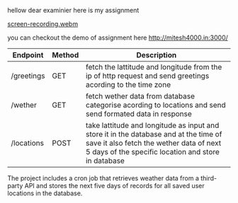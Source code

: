 hellow dear examinier here is my assignment

[screen-recording.webm](https://github.com/user-attachments/assets/8667ada4-04e5-4b1d-88e9-0c60bea30304)


you can checkout the demo of assignment here
http://mitesh4000.in:3000/

| Endpoint   | Method | Description                                                                                                                                                                            |
| ---------- | ------ | -------------------------------------------------------------------------------------------------------------------------------------------------------------------------------------- |
| /greetings | GET    | fetch the lattitude and longitude from the ip of http request and send greetings acording to the time zone                                                                             |
| /wether    | GET    | fetch wether data from database categorise acording to locations and send send formated data in response                                                                               |
| /locations | POST   | take lattitude and longitude as input and store it in the database and at the time of save it also fetch the wether data of next 5 days of the specific location and store in database |

The project includes a cron job that retrieves weather data from a third-party API and stores the next five days of records for all saved user locations in the database.
